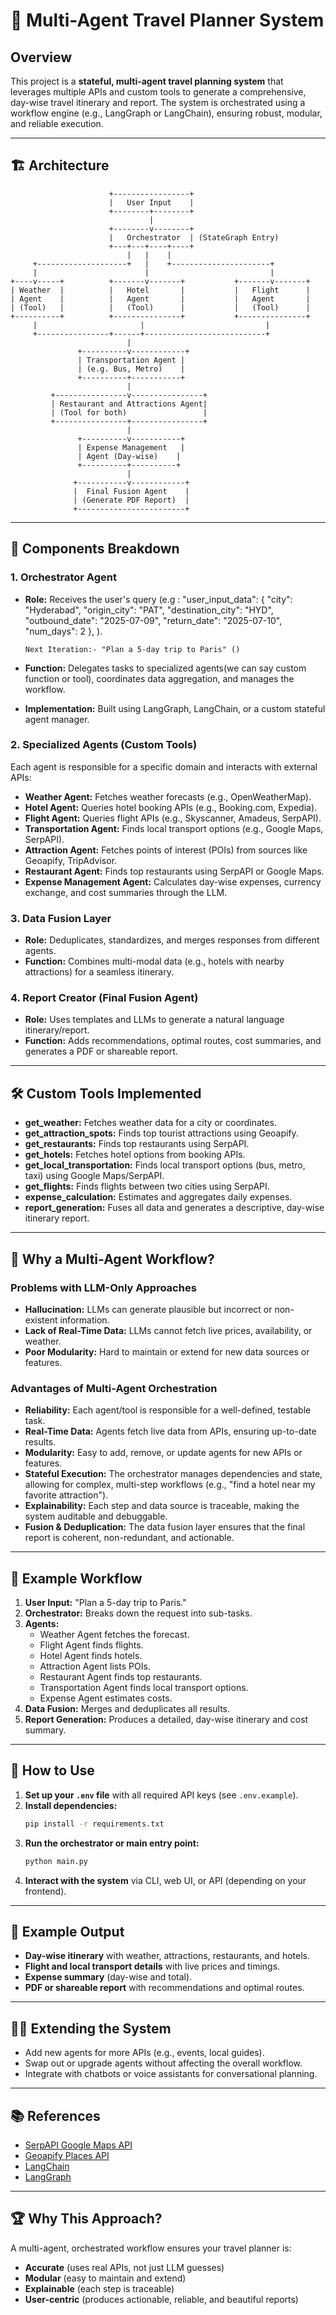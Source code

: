 # 🧳 Multi-Agent Travel Planner System

## Overview

This project is a **stateful, multi-agent travel planning system** that leverages multiple APIs and custom tools to generate a comprehensive, day-wise travel itinerary and report. The system is orchestrated using a workflow engine (e.g., LangGraph or LangChain), ensuring robust, modular, and reliable execution.

---

## 🏗️ Architecture

```
                      +-----------------+
                      |   User Input    |
                      +--------+--------+
                               |
                      +--------v--------+
                      |   Orchestrator  | (StateGraph Entry)
                      +---+---+----+----+
                          |   |    | 
     +--------------------+   |    +----------------------+
     |                        |                           |
+----v-----+          +-------v-------+           +-------v-------+
| Weather  |          |   Hotel       |           |   Flight      |
| Agent    |          |   Agent       |           |   Agent       |
| (Tool)   |          |   (Tool)      |           |   (Tool)      |
+----------+          +---------------+           +---------------+
     |                       |                           |
     +----------------+------+---------------------------+
                          |
               +----------v------------+
               | Transportation Agent |
               | (e.g. Bus, Metro)    |
               +----------+-----------+
                          |
         +----------------v----------------+
         | Restaurant and Attractions Agent|
         | (Tool for both)                 |
         +----------------+----------------+
                          |
               +----------v-----------+
               | Expense Management   |
               | Agent (Day-wise)    |
               +----------+----------+
                          |
              +-----------v------------+
              |  Final Fusion Agent    |
              | (Generate PDF Report)  |
              +------------------------+
```

---

## 🧩 Components Breakdown

### 1. **Orchestrator Agent**
- **Role:** Receives the user's query (e.g : "user_input_data": {
            "city": "Hyderabad",
            "origin_city": "PAT",
            "destination_city": "HYD",
            "outbound_date": "2025-07-09",
            "return_date": "2025-07-10",
            "num_days": 2
        }, ).

      Next Iteration:- "Plan a 5-day trip to Paris" ()

- **Function:** Delegates tasks to specialized agents(we can say custom function or tool), coordinates data aggregation, and manages the workflow.
- **Implementation:** Built using LangGraph, LangChain, or a custom stateful agent manager.

### 2. **Specialized Agents (Custom Tools)**
Each agent is responsible for a specific domain and interacts with external APIs:

- **Weather Agent:** Fetches weather forecasts (e.g., OpenWeatherMap).
- **Hotel Agent:** Queries hotel booking APIs (e.g., Booking.com, Expedia).
- **Flight Agent:** Queries flight APIs (e.g., Skyscanner, Amadeus, SerpAPI).
- **Transportation Agent:** Finds local transport options (e.g., Google Maps, SerpAPI).
- **Attraction Agent:** Fetches points of interest (POIs) from sources like Geoapify, TripAdvisor.
- **Restaurant Agent:** Finds top restaurants using SerpAPI or Google Maps.
- **Expense Management Agent:** Calculates day-wise expenses, currency exchange, and cost summaries through the LLM.

### 3. **Data Fusion Layer**
- **Role:** Deduplicates, standardizes, and merges responses from different agents.
- **Function:** Combines multi-modal data (e.g., hotels with nearby attractions) for a seamless itinerary.

### 4. **Report Creator (Final Fusion Agent)**
- **Role:** Uses templates and LLMs to generate a natural language itinerary/report.
- **Function:** Adds recommendations, optimal routes, cost summaries, and generates a PDF or shareable report.

---

## 🛠️ Custom Tools Implemented

- **get_weather:** Fetches weather data for a city or coordinates.
- **get_attraction_spots:** Finds top tourist attractions using Geoapify.
- **get_restaurants:** Finds top restaurants using SerpAPI.
- **get_hotels:** Fetches hotel options from booking APIs.
- **get_local_transportation:** Finds local transport options (bus, metro, taxi) using Google Maps/SerpAPI.
- **get_flights:** Finds flights between two cities using SerpAPI.
- **expense_calculation:** Estimates and aggregates daily expenses.
- **report_generation:** Fuses all data and generates a descriptive, day-wise itinerary report.

---

## 🧠 Why a Multi-Agent Workflow?

### **Problems with LLM-Only Approaches**
- **Hallucination:** LLMs can generate plausible but incorrect or non-existent information.
- **Lack of Real-Time Data:** LLMs cannot fetch live prices, availability, or weather.
- **Poor Modularity:** Hard to maintain or extend for new data sources or features.

### **Advantages of Multi-Agent Orchestration**
- **Reliability:** Each agent/tool is responsible for a well-defined, testable task.
- **Real-Time Data:** Agents fetch live data from APIs, ensuring up-to-date results.
- **Modularity:** Easy to add, remove, or update agents for new APIs or features.
- **Stateful Execution:** The orchestrator manages dependencies and state, allowing for complex, multi-step workflows (e.g., "find a hotel near my favorite attraction").
- **Explainability:** Each step and data source is traceable, making the system auditable and debuggable.
- **Fusion & Deduplication:** The data fusion layer ensures that the final report is coherent, non-redundant, and actionable.

---

## 🚀 Example Workflow

1. **User Input:** "Plan a 5-day trip to Paris."
2. **Orchestrator:** Breaks down the request into sub-tasks.
3. **Agents:**  
   - Weather Agent fetches the forecast.
   - Flight Agent finds flights.
   - Hotel Agent finds hotels.
   - Attraction Agent lists POIs.
   - Restaurant Agent finds top restaurants.
   - Transportation Agent finds local transport options.
   - Expense Agent estimates costs.
4. **Data Fusion:** Merges and deduplicates all results.
5. **Report Generation:** Produces a detailed, day-wise itinerary and cost summary.

---

## 📝 How to Use

1. **Set up your `.env` file** with all required API keys (see `.env.example`).
2. **Install dependencies:**  
   ```bash
   pip install -r requirements.txt
   ```
3. **Run the orchestrator or main entry point:**  
   ```bash
   python main.py
   ```
4. **Interact with the system** via CLI, web UI, or API (depending on your frontend).

---

## 📄 Example Output

- **Day-wise itinerary** with weather, attractions, restaurants, and hotels.
- **Flight and local transport details** with live prices and timings.
- **Expense summary** (day-wise and total).
- **PDF or shareable report** with recommendations and optimal routes.

---

## 🧑‍💻 Extending the System

- Add new agents for more APIs (e.g., events, local guides).
- Swap out or upgrade agents without affecting the overall workflow.
- Integrate with chatbots or voice assistants for conversational planning.

---

## 📚 References

- [SerpAPI Google Maps API](https://serpapi.com/google-maps-api)
- [Geoapify Places API](https://apidocs.geoapify.com/docs/places/#api)
- [LangChain](https://python.langchain.com/)
- [LangGraph](https://langchain-ai.github.io/langgraph/)

---

## 🏆 Why This Approach?

A multi-agent, orchestrated workflow ensures your travel planner is:
- **Accurate** (uses real APIs, not just LLM guesses)
- **Modular** (easy to maintain and extend)
- **Explainable** (each step is traceable)
- **User-centric** (produces actionable, reliable, and beautiful reports)
